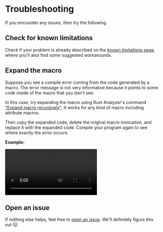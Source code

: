 # Troubleshooting

If you encounter any issues, then try the following.

## Check for known limitations

Check if your problem is already described on the [known limitations page](./limitations), where you'll also find some suggested workarounds.

## Expand the macro

Suppose you see a compile error coming from the code generated by a macro. The error message is not very informative because it points to some code inside of the macro that you don't see.

In this case, try expanding the macro using Rust Analyzer's command ["Expand macro recursively"](https://rust-analyzer.github.io/manual.html#expand-macro-recursively). It works for any kind of macro including attribute macros.

Then copy the expanded code, delete the original macro invocation, and replace it with the expanded code. Compile your program again to see where exactly the error occurs.

**Example:**

<video controls src="/expand-macro-recursively.mp4" title="Title"></video>

## Open an issue

If nothing else helps, feel free to [open an issue](https://github.com/elastio/bon/issues). We'll definitely figure this out 🐱.

